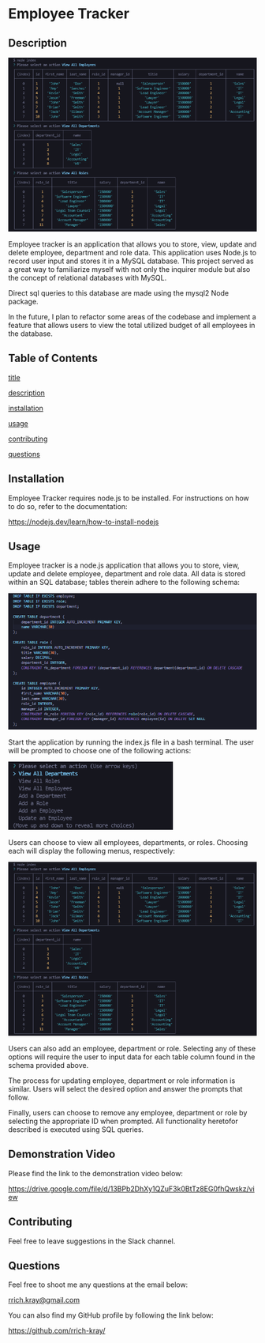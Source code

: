 # Employee Tracker

## Description

![employee tracker](./assets/images/screen2.png)

Employee tracker is an application that allows you to store, view, update and delete employee, department and role data. This application uses Node.js to record user input and stores it in a MySQL database. This project served as a great way to familiarize myself with not only the inquirer module but also the concept of relational databases with MySQL.

Direct sql queries to this database are made using the mysql2 Node package.

In the future, I plan to refactor some areas of the codebase and implement a feature that allows users to view the total utilized budget of all employees in the database.

## Table of Contents

[title](#title)

[description](#description)

[installation](#installation)

[usage](#usage)

[contributing](#contributing)

[questions](#questions)

## Installation

Employee Tracker requires node.js to be installed. For instructions on how to do so, refer to the documentation:

https://nodejs.dev/learn/how-to-install-nodejs

## Usage

Employee tracker is a node.js application that allows you to store, view, update and delete employee, department and role data. All data is stored within an SQL database; tables therein adhere to the following schema:

![employee tracker main menu](./assets/images/screen11.png)

Start the application by running the index.js file in a bash terminal. The user will be prompted to choose one of the following actions:

![employee tracker main menu](./assets/images/screen1.png)

Users can choose to view all employees, departments, or roles. Choosing each will display the following menus, respectively:

![employee tracker view all employees](./assets/images/screen2.png)

Users can also add an employee, department or role. Selecting any of these options will require the user to input data for each table column found in the schema provided above.

The process for updating employee, department or role information is similar. Users will select the desired option and answer the prompts that follow.

Finally, users can choose to remove any employee, department or role by selecting the appropriate ID when prompted. All functionality heretofor described is executed using SQL queries.

## Demonstration Video

Please find the link to the demonstration video below:

https://drive.google.com/file/d/13BPb2DhXy1QZuF3k0BtTz8EG0fhQwskz/view

## Contributing

Feel free to leave suggestions in the Slack channel.

## Questions

Feel free to shoot me any questions at the email below:

rrich.kray@gmail.com

You can also find my GitHub profile by following the link below:

https://github.com/rrich-kray/
